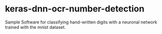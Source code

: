 # keras-dnn-ocr-number-detection
Sample Software for classifying hand-written digits with a neuronal network trained with the mnist dataset.
